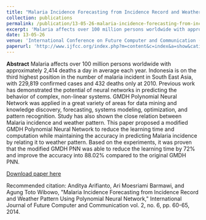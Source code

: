 ```yaml
---
title: "Malaria Incidence Forecasting from Incidence Record and Weather Pattern using GMDH Polynomial Neural Network, "
collection: publications
permalink: /publication/13-05-26-malaria-incidence-forecasting-from-incidence-record-and-weather-pattern-using-gmdh-polynomial-neural-network,-
excerpt: 'Malaria affects over 100 million persons worldwide with approximately 2,414 deaths a day in average each year. Indonesia is on the third highest position in the number of malaria incident in South East Asia, with 229,819 confirmed cases and 432 deaths only at 2010. Previous work has demonstrated the ...'
date: 13-05-26
venue: 'International Conference on Future Computer and Communication (ICFCC 2013)'
paperurl: 'http://www.ijfcc.org/index.php?m=content&c=index&a=show&catid=44&id=536'
---
```

<b>Abstract</b>
Malaria affects over 100 million persons worldwide with approximately 2,414 deaths a day in average each year. Indonesia is on the third highest position in the number of malaria incident in South East Asia, with 229,819 confirmed cases and 432 deaths only at 2010. Previous work has demonstrated the potential of neural networks in predicting the behavior of complex, non-linear systems. GMDH Polynomial Neural Network was applied in a great variety of areas for data mining and knowledge discovery, forecasting, systems modeling, optimization, and pattern recognition. Study has also shown the close relation between Malaria incidence and weather pattern. This paper proposed a modified GMDH Polynomial Neural Network to reduce the learning time and computation while maintaining the accuracy in predicting Malaria incidence by relating it to weather pattern. Based on the experiments, it was proven that the modified GMDH PNN was able to reduce the learning time by 72% and improve the accuracy into 88.02% compared to the original GMDH PNN.

[Download paper here](http://www.ijfcc.org/index.php?m=content&c=index&a=show&catid=44&id=536)

Recommended citation: Anditya Arifianto, Ari Moesriami Barmawi, and Agung Toto Wibowo, "Malaria Incidence Forecasting from Incidence Record and Weather Pattern Using Polynomial Neural Network," International Journal of Future Computer and Communication vol. 2, no. 6, pp. 60-65, 2014.